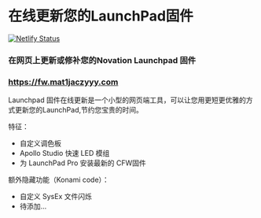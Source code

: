 # 在线更新您的LaunchPad固件

[![Netlify Status](https://api.netlify.com/api/v1/badges/b46bf2dc-1a3a-4736-9b75-90be8b40bcc9/deploy-status)](https://app.netlify.com/sites/fw-dongyansong-com/deploys)

### 在网页上更新或修补您的Novation Launchpad 固件

### https://fw.mat1jaczyyy.com

Launchpad 固件在线更新是一个小型的网页端工具，可以让您用更短更优雅的方式更新您的LaunchPad,节约您宝贵的时间。

特征：

* 自定义调色板
* Apollo Studio 快速 LED 模组
* 为 LaunchPad Pro 安装最新的 CFW固件

额外隐藏功能（Konami code）：

* 自定义 SysEx 文件闪烁
* 待添加...
